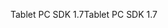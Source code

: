 <span data-ttu-id="4069f-101">Tablet PC SDK 1.7</span><span class="sxs-lookup"><span data-stu-id="4069f-101">Tablet PC SDK 1.7</span></span>